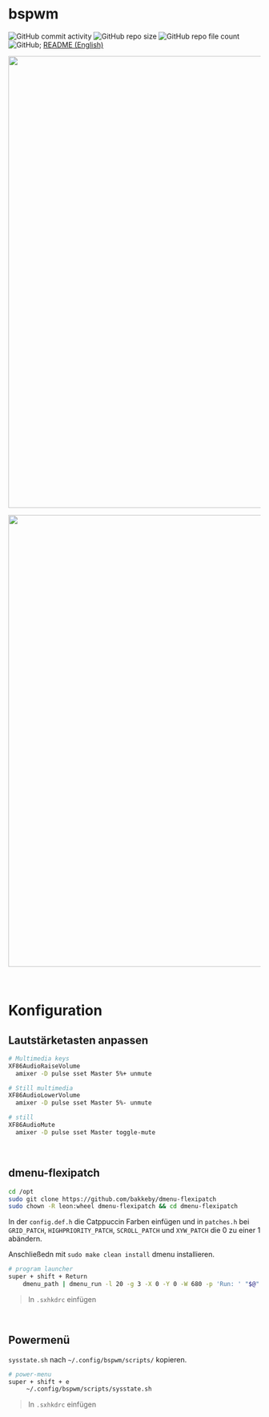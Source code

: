 # bspwm
![GitHub commit activity](https://img.shields.io/github/commit-activity/m/Pfeffimann18/bspwm)
![GitHub repo size](https://img.shields.io/github/repo-size/Pfeffimann18/bspwm)
![GitHub repo file count](https://img.shields.io/github/directory-file-count/Pfeffimann18/bspwm)
![GitHub](https://img.shields.io/github/license/Pfeffimann18/bspwm); 
[README (English)](https://github.com/Pfeffimann18/bspwm/blob/main/README_ENG.md)
</br>

<p align="center">
  <img src="https://thumbs2.imgbox.com/06/86/kJbzbfji_t.png" width="900px">
</p>

<p align="center">
  <img src="https://thumbs2.imgbox.com/45/c9/FzDWwV73_t.png" width="900px">
</p>
</br>

# Konfiguration
## Lautstärketasten anpassen
```bash
# Multimedia keys
XF86AudioRaiseVolume
  amixer -D pulse sset Master 5%+ unmute

# Still multimedia
XF86AudioLowerVolume
  amixer -D pulse sset Master 5%- unmute

# still
XF86AudioMute
  amixer -D pulse sset Master toggle-mute
```
</br>

## dmenu-flexipatch
```bash
cd /opt
sudo git clone https://github.com/bakkeby/dmenu-flexipatch
sudo chown -R leon:wheel dmenu-flexipatch && cd dmenu-flexipatch
```
In der `config.def.h` die Catppuccin Farben einfügen und in `patches.h` bei `GRID_PATCH`, `HIGHPRIORITY_PATCH`, `SCROLL_PATCH` und `XYW_PATCH` die 0 zu einer 1 abändern.

Anschließedn mit `sudo make clean install` dmenu installieren.
```bash
# program launcher
super + shift + Return
	dmenu_path | dmenu_run -l 20 -g 3 -X 0 -Y 0 -W 680 -p 'Run: ' "$@"
```
> In `.sxhkdrc` einfügen

</br>

## Powermenü
`sysstate.sh` nach `~/.config/bspwm/scripts/` kopieren.
```bash
# power-menu 
super + shift + e
     ~/.config/bspwm/scripts/sysstate.sh
```
> In `.sxhkdrc` einfügen